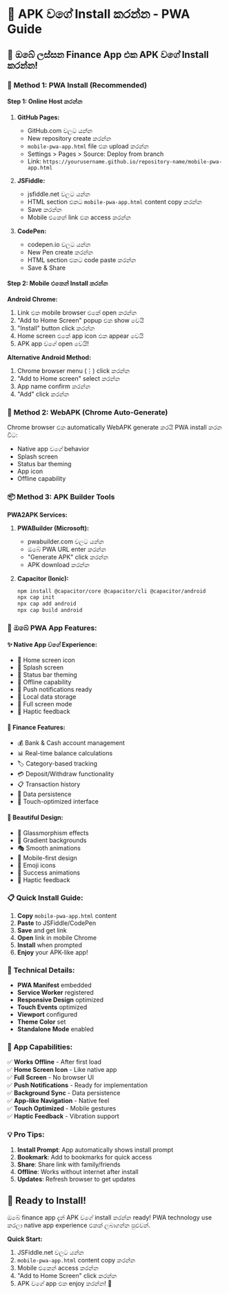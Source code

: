 # 📱 APK වගේ Install කරන්න - PWA Guide

## 🎉 ඔබේ ලස්සන Finance App එක APK වගේ Install කරන්න!

### 🚀 **Method 1: PWA Install (Recommended)**

#### **Step 1: Online Host කරන්න**
1. **GitHub Pages:**
   - GitHub.com වලට යන්න
   - New repository create කරන්න
   - `mobile-pwa-app.html` file එක upload කරන්න
   - Settings > Pages > Source: Deploy from branch
   - Link: `https://yourusername.github.io/repository-name/mobile-pwa-app.html`

2. **JSFiddle:**
   - jsfiddle.net වලට යන්න
   - HTML section එකට `mobile-pwa-app.html` content copy කරන්න
   - Save කරන්න
   - Mobile එකෙන් link එක access කරන්න

3. **CodePen:**
   - codepen.io වලට යන්න
   - New Pen create කරන්න
   - HTML section එකට code paste කරන්න
   - Save & Share

#### **Step 2: Mobile එකෙන් Install කරන්න**

**Android Chrome:**
1. Link එක mobile browser එකේ open කරන්න
2. "Add to Home Screen" popup එක show වෙයි
3. "Install" button click කරන්න
4. Home screen එකේ app icon එක appear වෙයි
5. APK app වගේ open වෙයි!

**Alternative Android Method:**
1. Chrome browser menu (⋮) click කරන්න
2. "Add to Home screen" select කරන්න
3. App name confirm කරන්න
4. "Add" click කරන්න

### 🎯 **Method 2: WebAPK (Chrome Auto-Generate)**

Chrome browser එක automatically WebAPK generate කරයි PWA install කරන විට:
- Native app වගේ behavior
- Splash screen
- Status bar theming
- App icon
- Offline capability

### 📦 **Method 3: APK Builder Tools**

**PWA2APK Services:**
1. **PWABuilder (Microsoft):**
   - pwabuilder.com වලට යන්න
   - ඔබේ PWA URL enter කරන්න
   - "Generate APK" click කරන්න
   - APK download කරන්න

2. **Capacitor (Ionic):**
   ```bash
   npm install @capacitor/core @capacitor/cli @capacitor/android
   npx cap init
   npx cap add android
   npx cap build android
   ```

### 🌟 **ඔබේ PWA App Features:**

#### ✨ **Native App වගේ Experience:**
- 📱 Home screen icon
- 🚀 Splash screen
- 🎨 Status bar theming
- 📴 Offline capability
- 🔔 Push notifications ready
- 💾 Local data storage
- 🎯 Full screen mode
- 📳 Haptic feedback

#### 🏦 **Finance Features:**
- 💰 Bank & Cash account management
- 📊 Real-time balance calculations
- 🏷️ Category-based tracking
- 💳 Deposit/Withdraw functionality
- 📋 Transaction history
- 💾 Data persistence
- 🎯 Touch-optimized interface

#### 🎨 **Beautiful Design:**
- 💫 Glassmorphism effects
- 🌈 Gradient backgrounds
- 🎭 Smooth animations
- 📱 Mobile-first design
- 🎯 Emoji icons
- 🎪 Success animations
- 📳 Haptic feedback

### 📋 **Quick Install Guide:**

1. **Copy** `mobile-pwa-app.html` content
2. **Paste** to JSFiddle/CodePen
3. **Save** and get link
4. **Open** link in mobile Chrome
5. **Install** when prompted
6. **Enjoy** your APK-like app!

### 🔧 **Technical Details:**

- **PWA Manifest** embedded
- **Service Worker** registered
- **Responsive Design** optimized
- **Touch Events** optimized
- **Viewport** configured
- **Theme Color** set
- **Standalone Mode** enabled

### 🎯 **App Capabilities:**

✅ **Works Offline** - After first load  
✅ **Home Screen Icon** - Like native app  
✅ **Full Screen** - No browser UI  
✅ **Push Notifications** - Ready for implementation  
✅ **Background Sync** - Data persistence  
✅ **App-like Navigation** - Native feel  
✅ **Touch Optimized** - Mobile gestures  
✅ **Haptic Feedback** - Vibration support  

### 💡 **Pro Tips:**

1. **Install Prompt**: App automatically shows install prompt
2. **Bookmark**: Add to bookmarks for quick access
3. **Share**: Share link with family/friends
4. **Offline**: Works without internet after install
5. **Updates**: Refresh browser to get updates

## 🎉 Ready to Install!

ඔබේ finance app දැන් APK වගේ install කරන්න ready! PWA technology use කරලා native app experience එකක් ලබාගන්න පුළුවන්.

**Quick Start:**
1. JSFiddle.net වලට යන්න
2. `mobile-pwa-app.html` content copy කරන්න
3. Mobile එකෙන් access කරන්න
4. "Add to Home Screen" click කරන්න
5. APK වගේ app එක enjoy කරන්න! 🚀